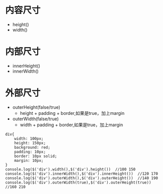# 内容尺寸
- height()
- width()
# 内部尺寸
- innerHeight()
- innerWidth()
# 外部尺寸
- outerHeight(false/true)
    - height + padding + border,如果是true，加上margin
- outerWidth(false/true)
    - width + padding + border,如果是true，加上margin 

```
div{
    width: 100px;
    height: 150px;
    background: red;
    padding: 10px;
    border: 10px solid;
    margin: 10px;
}
console.log($('div').width(),$('div').height())  //100 150
console.log($('div').innerWidth(),$('div').innerHeight())  //120 170
console.log($('div').outerWidth(),$('div').outerHeight())  //140 190
console.log($('div').outerWidth(true),$('div').outerHeight(true))  //160 210
```